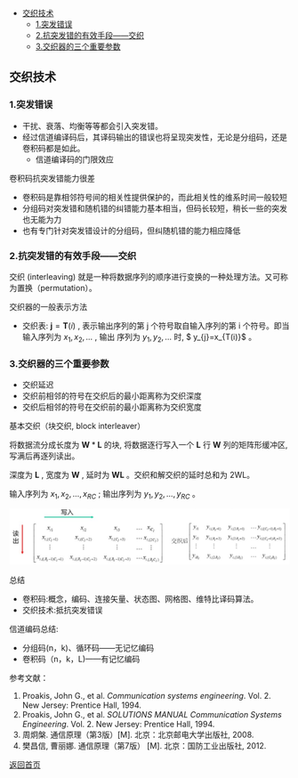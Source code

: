 - [交织技术](#交织技术)
  - [1.突发错误](#1突发错误)
  - [2.抗突发错的有效手段——交织](#2抗突发错的有效手段交织)
  - [3.交织器的三个重要参数](#3交织器的三个重要参数)


## 交织技术

### 1.突发错误

+ 干扰、衰落、均衡等等都会引入突发错。
+ 经过信道编译码后，其译码输出的错误也将呈现突发性，无论是分组码，还是卷积码都是如此。
  + 信道编译码的门限效应

卷积码抗突发错能力很差

- 卷积码是靠相邻符号间的相关性提供保护的，而此相关性的维系时间一般较短
- 分组码对突发错和随机错的纠错能力基本相当，但码长较短，稍长一些的突发也无能为力
- 也有专门针对突发错设计的分组码，但纠随机错的能力相应降低

### 2.抗突发错的有效手段——交织

交织 (interleaving) 就是一种将数据序列的顺序进行变换的一种处理方法。又可称为置换（permutation）。

交织器的一般表示方法

+ 交织表:  $\boldsymbol{j}=\boldsymbol{T}(i)$ , 表示输出序列的第  j  个符号取自输入序列的第  i  个符号。即当输入序列为  $x_{1}, x_{2}, \ldots$ , 输出 序列为  $y_{1}, y_{2}, \ldots$  时, $ y_{j}=x_{T(i)}$  。

### 3.交织器的三个重要参数

+ 交织延迟
+ 交织前相邻的符号在交织后的最小距离称为交织深度
+ 交织后相邻的符号在交织前的最小距离称为交织宽度

基本交织（块交织, block interleaver）

将数据流分成长度为  $\mathbf{W} * \mathbf{L}$  的块, 将数据逐行写入一个  $\mathbf{L}$  行  $\mathbf{W}$  列的矩阵形缓冲区, 写满后再逐列读出。

深度为  $\mathbf{L}$ , 宽度为  $\mathbf{W}$ , 延时为  $\mathbf{W L}$  。交织和解交织的延时总和为 2WL。

输入序列为  $x_{1}, x_{2}, \ldots, x_{R C}$ ; 输出序列为  $y_{1}, y_{2}, \ldots, y_{R C}$  。

![](https://raw.githubusercontent.com/timerring/picgo/master/picbed/image-20230210160532927.png)

总结

+ 卷积码:概念，编码、连接矢量、状态图、网格图、维特比译码算法。
+ 交织技术:抵抗突发错误

信道编码总结:

+ 分组码(n，k)、循环码——无记忆编码
+ 卷积码（n，k，L)——有记忆编码







参考文献：

1. Proakis, John G., et al. *Communication systems engineering*. Vol. 2. New Jersey: Prentice Hall, 1994.
2. Proakis, John G., et al. *SOLUTIONS MANUAL Communication Systems Engineering*. Vol. 2. New Jersey: Prentice Hall, 1994.
3. 周炯槃. 通信原理（第3版）[M\]. 北京：北京邮电大学出版社, 2008.
4. 樊昌信, 曹丽娜. 通信原理（第7版） [M\]. 北京：国防工业出版社, 2012.



[返回首页](https://github.com/timerring/information-theory)
